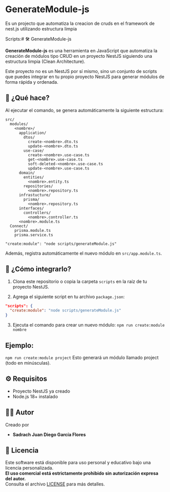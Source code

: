 # GenerateModule-js
Es un projecto que automatiza la creacion de cruds en el framework de nest.js utilizando estructura limpia

Scripts:# 🛠️ GenerateModule-js

**GenerateModule-js** es una herramienta en JavaScript que automatiza la creación de módulos tipo CRUD en un proyecto NestJS siguiendo una estructura limpia (Clean Architecture).

Este proyecto no es un NestJS por sí mismo, sino un conjunto de scripts que puedes integrar en tu propio proyecto NestJS para generar módulos de forma rápida y ordenada.

## 🚀 ¿Qué hace?

Al ejecutar el comando, se genera automáticamente la siguiente estructura:

```
src/
  modules/
    <nombre>/
      application/
        dtos/
          create-<nombre>.dto.ts
          update-<nombre>.dto.ts
        use-case/
          create-<nombre>.use-case.ts
          get-<nombre>.use-case.ts
          soft-deleted-<nombre>.use-case.ts
          update-<nombre>.use-case.ts
      domain/
        entities/
          <nombre>.entity.ts
        repositories/
          <nombre>.repository.ts
      infrastucture/
        prisma/
          <nombre>.repository.ts
      interfaces/
        controllers/
          <nombre>.controller.ts
      <nombre>.module.ts
  Connect/
    prisma.module.ts
    prisma.service.ts
```

    "create:module": "node scripts/generateModule.js"

    
Además, registra automáticamente el nuevo módulo en `src/app.module.ts`.

## 🧩 ¿Cómo integrarlo?

1. Clona este repositorio o copia la carpeta `scripts` en la raíz de tu proyecto NestJS.

2. Agrega el siguiente script en tu archivo `package.json`:

```json
"scripts": {
  "create:module": "node scripts/generateModule.js"
}
```
3. Ejecuta el comando para crear un nuevo módulo:
    `npm run create:module nombre`

## Ejemplo:
`npm run create:module project`
Esto generará un módulo llamado project (todo en minúsculas).

## ⚙️ Requisitos
- Proyecto NestJS ya creado
- Node.js 18+ instalado

## 🧑‍💻 Autor
Creado por 
- **Sadrach Juan Diego García Flores** 

## 📄 Licencia

Este software está disponible para uso personal y educativo bajo una licencia personalizada.  
**El uso comercial está estrictamente prohibido sin autorización expresa del autor.**  
Consulta el archivo [LICENSE](./LICENSE) para más detalles.

